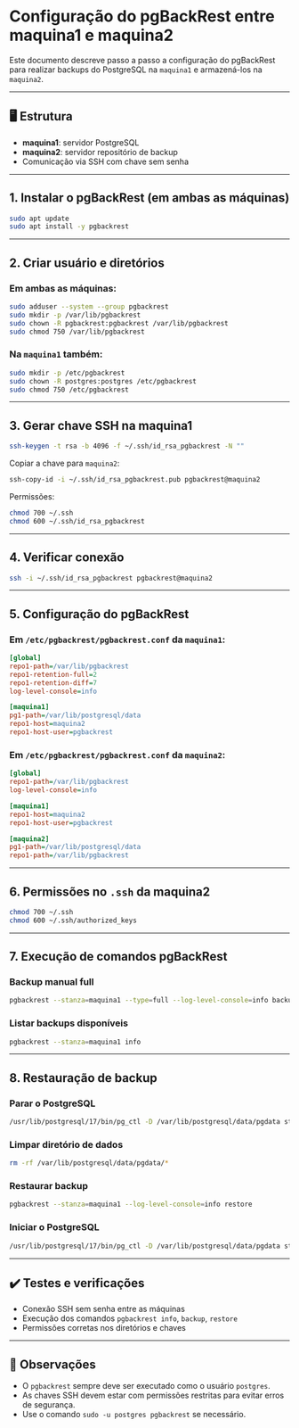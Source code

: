 # Configuração do pgBackRest entre maquina1 e maquina2

Este documento descreve passo a passo a configuração do pgBackRest para realizar backups do PostgreSQL na `maquina1` e armazená-los na `maquina2`.

---

## 🖥️ Estrutura

- **maquina1**: servidor PostgreSQL
- **maquina2**: servidor repositório de backup
- Comunicação via SSH com chave sem senha

---

## 1. Instalar o pgBackRest (em ambas as máquinas)

```bash
sudo apt update
sudo apt install -y pgbackrest
```

---

## 2. Criar usuário e diretórios

### Em ambas as máquinas:

```bash
sudo adduser --system --group pgbackrest
sudo mkdir -p /var/lib/pgbackrest
sudo chown -R pgbackrest:pgbackrest /var/lib/pgbackrest
sudo chmod 750 /var/lib/pgbackrest
```

### Na `maquina1` também:

```bash
sudo mkdir -p /etc/pgbackrest
sudo chown -R postgres:postgres /etc/pgbackrest
sudo chmod 750 /etc/pgbackrest
```

---

## 3. Gerar chave SSH na maquina1

```bash
ssh-keygen -t rsa -b 4096 -f ~/.ssh/id_rsa_pgbackrest -N ""
```

Copiar a chave para `maquina2`:

```bash
ssh-copy-id -i ~/.ssh/id_rsa_pgbackrest.pub pgbackrest@maquina2
```

Permissões:

```bash
chmod 700 ~/.ssh
chmod 600 ~/.ssh/id_rsa_pgbackrest
```

---

## 4. Verificar conexão

```bash
ssh -i ~/.ssh/id_rsa_pgbackrest pgbackrest@maquina2
```

---

## 5. Configuração do pgBackRest

### Em `/etc/pgbackrest/pgbackrest.conf` da `maquina1`:

```ini
[global]
repo1-path=/var/lib/pgbackrest
repo1-retention-full=2
repo1-retention-diff=7
log-level-console=info

[maquina1]
pg1-path=/var/lib/postgresql/data
repo1-host=maquina2
repo1-host-user=pgbackrest
```

### Em `/etc/pgbackrest/pgbackrest.conf` da `maquina2`:

```ini
[global]
repo1-path=/var/lib/pgbackrest
log-level-console=info

[maquina1]
repo1-host=maquina2
repo1-host-user=pgbackrest

[maquina2]
pg1-path=/var/lib/postgresql/data
repo1-path=/var/lib/pgbackrest
```

---

## 6. Permissões no `.ssh` da maquina2

```bash
chmod 700 ~/.ssh
chmod 600 ~/.ssh/authorized_keys
```

---

## 7. Execução de comandos pgBackRest

### Backup manual full

```bash
pgbackrest --stanza=maquina1 --type=full --log-level-console=info backup
```

### Listar backups disponíveis

```bash
pgbackrest --stanza=maquina1 info
```

---

## 8. Restauração de backup

### Parar o PostgreSQL

```bash
/usr/lib/postgresql/17/bin/pg_ctl -D /var/lib/postgresql/data/pgdata stop
```

### Limpar diretório de dados

```bash
rm -rf /var/lib/postgresql/data/pgdata/*
```

### Restaurar backup

```bash
pgbackrest --stanza=maquina1 --log-level-console=info restore
```

### Iniciar o PostgreSQL

```bash
/usr/lib/postgresql/17/bin/pg_ctl -D /var/lib/postgresql/data/pgdata start
```

---

## ✔️ Testes e verificações

- Conexão SSH sem senha entre as máquinas
- Execução dos comandos `pgbackrest info`, `backup`, `restore`
- Permissões corretas nos diretórios e chaves

---

## 📝 Observações

- O `pgbackrest` sempre deve ser executado como o usuário `postgres`.
- As chaves SSH devem estar com permissões restritas para evitar erros de segurança.
- Use o comando `sudo -u postgres pgbackrest` se necessário.
